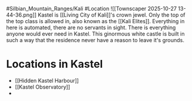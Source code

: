#Silbian_Mountain_Ranges/Kali #Location 
![[Townscaper 2025-10-27 13-44-36.png]]
Kastel is [[Living City of Kali]]'s crown jewel. Only the top of the top class is allowed in, also known as the [[Kali Elites]]. Everything in here is automated, there are no servants in sight. There is everything anyone would ever need in Kastel. This ginormous white castle is built in such a way that the residence never have a reason to leave it's grounds. 
# Locations in Kastel
- [[Hidden Kastel Harbour]]
- [[Kastel Observatory]]
- 